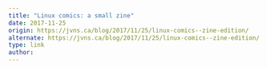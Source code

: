```yaml
---
title: "Linux comics: a small zine"
date: 2017-11-25
origin: https://jvns.ca/blog/2017/11/25/linux-comics--zine-edition/
alternate: https://jvns.ca/blog/2017/11/25/linux-comics--zine-edition/
type: link
author: 
---
```


